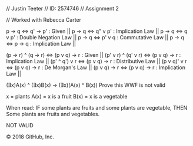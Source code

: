 // Justin Teeter // ID: 2574746 // Assignment 2

// Worked with Rebecca Carter

p -> q <=> q' -> p' : Given || p -> q <=> q" v p' : Implication Law || p -> q <=> q v p' : Double Negation Law || p -> q <=> p' v q : Commutative Law || p -> q <=> p -> q : Implication Law ||

(p -> r) ^ (q -> r) <=> (p v q) -> r : Given || (p' v r) ^ (q' v r) <=> (p v q) -> r : Implication Law || (p' ^ q') v r <=> (p v q) -> r : Distributive Law || (p v q)' v r <=> (p v q) -> r : De Morgan's Law || (p v q) -> r <=> (p v q) -> r : Implication Law ||

(Ǝx)A(x) ^ (Ǝx)B(x) -> (Ǝx)(A(x) ^ B(x)) Prove this WWF is not valid

x = plants A(x) = x is a fruit B(x) = x is a vegetable

When read: IF some plants are fruits and some plants are vegetable, THEN Some plants are fruits and vegetables.

NOT VALID

© 2018 GitHub, Inc.

